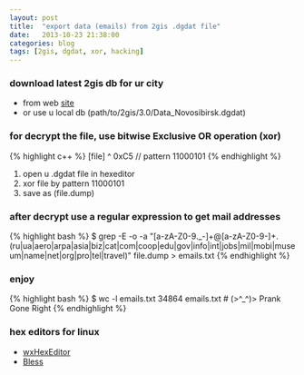 ```yaml
---
layout: post
title:  "export data (emails) from 2gis .dgdat file"
date:   2013-10-23 21:38:00
categories: blog
tags: [2gis, dgdat, xor, hacking]
---
```


### download latest 2gis db for ur city

 * from web [site](http://2gis.ru/how-get/linux/)
 * or use u local db (path/to/2gis/3.0/Data_Novosibirsk.dgdat)

### for decrypt the file, use bitwise Exclusive OR operation (xor)

{% highlight c++ %}
[file] ^ 0xC5 // pattern 11000101
{% endhighlight %}

 1. open u .dgdat file in hexeditor
 2. xor file by pattern 11000101
 3. save as (file.dump)

### after decrypt use a regular expression to get mail addresses

{% highlight bash %}
$ grep -E -o -a "[a-zA-Z0-9._-]+@[a-zA-Z0-9-]+\.(ru|ua|aero|arpa|asia|biz|cat|com|coop|edu|gov|info|int|jobs|mil|mobi|museum|name|net|org|pro|tel|travel)" file.dump > emails.txt
{% endhighlight %}

### enjoy

{% highlight bash %}
$ wc -l emails.txt
34864 emails.txt # (>^_^)> Prank Gone Right
{% endhighlight %}

### hex editors for linux

 * [wxHexEditor](http://www.wxhexeditor.org/)
 * [Bless](http://home.gna.org/bless/)
